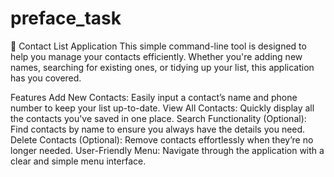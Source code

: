 # preface_task
📇 Contact List Application
This simple command-line tool is designed to help you manage your contacts efficiently. Whether you're adding new names, searching for existing ones, or tidying up your list, this application has you covered.

Features
Add New Contacts: Easily input a contact’s name and phone number to keep your list up-to-date.
View All Contacts: Quickly display all the contacts you've saved in one place.
Search Functionality (Optional): Find contacts by name to ensure you always have the details you need.
Delete Contacts (Optional): Remove contacts effortlessly when they’re no longer needed.
User-Friendly Menu: Navigate through the application with a clear and simple menu interface.
